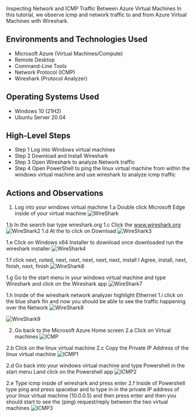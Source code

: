<p align="center">

</p>

Inspecting Network and ICMP Traffic Between Azure Virtual Machines</h1>
In this tutorial, we observe icmp and network traffic to and from Azure Virtual Machines with Wireshark. <br />




<h2>Environments and Technologies Used</h2>

- Microsoft Azure (Virtual Machines/Compute)
- Remote Desktop
- Command-Line Tools
- Network Protocol (ICMP)
- Wireshark (Protocol Analyzer)

<h2>Operating Systems Used </h2>

- Windows 10 (21H2)
- Ubuntu Server 20.04

<h2>High-Level Steps</h2>

- Step 1 Log into Windows virtual machines
- Step 2 Download and Install Wireshark
- Step 3 Open Wireshark to analyze Network traffic
- Step 4 Open PowerShell to ping the linux virtual machine from within the windows virtual machine and use wireshark to analyze icmp traffic

<h2>Actions and Observations</h2>

<p>

1. Log into your windows virtual machine
1.a Double click Microsoft Edge inside of your virtual machine
![WireShark](https://github.com/user-attachments/assets/07369448-e383-4db2-b048-6ff9aee47591)

1.b In the search bar type wireshark.org 1.c Click the www.wireshark.org
![WireShark2](https://github.com/user-attachments/assets/f057a33a-5af1-465b-a32a-3ad454f34aa9)
 1.d At the to click on Download
![WireShark3](https://github.com/user-attachments/assets/cc2727fd-9189-4978-be5e-7b8aa02c5ee5)

1.e Click on Windows x64 Installer to download once downloaded run the wireshark installer
![WireShark4](https://github.com/user-attachments/assets/58b55fa9-7a93-496a-8d59-73099c5bb5fb)

1.f click next, noted, next, next, next, next, next, install I Agree, install, next, finish, next, finish
![WireShark6](https://github.com/user-attachments/assets/292014f9-bfb0-475a-b006-85514a8ed06c)

1.g Go to the start menu in your windows virtual machine and type Wireshark and click on the    Wireshark app
![WireShark7](https://github.com/user-attachments/assets/b1c287df-920f-4f5e-b7ea-c55951cc75e4)

1.h Inside of the wireshark network analyzer highlight Ethernet 1.i click on the blue shark fin and now you should be able to see the traffic happening over the Network
![WireShark8](https://github.com/user-attachments/assets/a4eace7c-84ef-4c6c-aebc-cee7c6e86ee9)


![WireShark9](https://github.com/user-attachments/assets/b643de53-1252-43ba-8144-62230b304e8e)



2. Go back to the Microsoft Azure Home screen 2.a Click on Virtual machines
![ICMP](https://github.com/user-attachments/assets/ed3986c9-63c3-4ae2-9a61-7830c3a6cf89)

2.b Click on the linux virtual machine 2.c Copy the Private IP Address of the linux virtual machine
![ICMP1](https://github.com/user-attachments/assets/d5bb216d-bb22-41d9-803a-d21f6fd78cd1)

2.d Go back into your windows virtual machine and type Powershell in the start menu Land click on the Powershell app
![ICMP2](https://github.com/user-attachments/assets/54371fac-5328-44a5-9c0a-736b9c453162)

2.e Type icmp inside of wireshark and press enter 2.f Inside of Powershell type ping and press spacebar and to type in in the private IP address of your linux virtual machine (10.0.0.5) and then press enter and then you should start to see the (ping) request/reply between the two virtual machines
![ICMP3](https://github.com/user-attachments/assets/12edcdbb-fe45-43b6-a1ca-80d1b3131beb)









